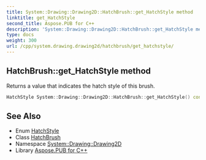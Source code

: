 ```yaml
---
title: System::Drawing::Drawing2D::HatchBrush::get_HatchStyle method
linktitle: get_HatchStyle
second_title: Aspose.PUB for C++
description: 'System::Drawing::Drawing2D::HatchBrush::get_HatchStyle method. Returns a value that indicates the hatch style of this brush in C++.'
type: docs
weight: 300
url: /cpp/system.drawing.drawing2d/hatchbrush/get_hatchstyle/
---
```

## HatchBrush::get_HatchStyle method


Returns a value that indicates the hatch style of this brush.

```cpp
HatchStyle System::Drawing::Drawing2D::HatchBrush::get_HatchStyle() const
```

## See Also

* Enum [HatchStyle](../../hatchstyle/)
* Class [HatchBrush](../)
* Namespace [System::Drawing::Drawing2D](../../)
* Library [Aspose.PUB for C++](../../../)
